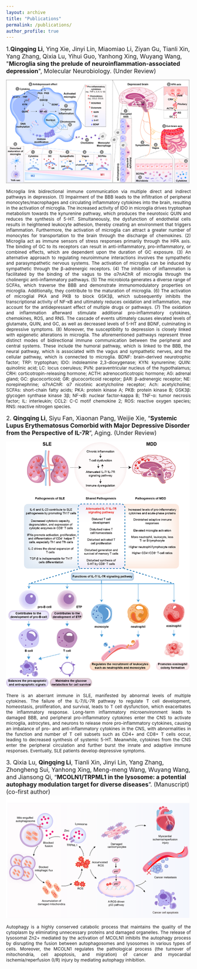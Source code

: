 ```yaml
---
layout: archive
title: "Publications"
permalink: /publications/
author_profile: true
---
```

<span style="font-size:16px;">1.**Qingqing Li**, Ying Xie, Jinyi Lin, Miaomiao Li, Ziyan Gu, Tianli Xin, Yang Zhang, Qixia Lu, Yihui Guo, Yanhong Xing, Wuyang Wang, "**Microglia sing the prelude of neuroinflammation-associated depression**", Molecular Neurobiology. (Under Review)</span>

   <img src="/images/1.png" width="500">

<p style="text-align: justify; font-size: 12px;">Microglia link bidirectional immune communication via multiple direct and indirect pathways in depression. (1) Impairment of the BBB leads to the infiltration of peripheral monocytes/macrophages and circulating inflammatory cytokines into the brain, resulting in the activation of microglia. The increased activity of IDO in microglia drives tryptophan metabolism towards the kynurenine pathway, which produces the neurotoxic QUIN and reduces the synthesis of 5-HT. Simultaneously, the dysfunction of endothelial cells results in heightened leukocyte adhesion, thereby creating an environment that triggers inflammation. Furthermore, the activation of microglia can attract a greater number of monocytes for transportation to the brain through the discharge of chemokines. (2) Microglia act as immune sensors of stress responses primarily through the HPA axis. The binding of GC to its receptors can result in anti-inflammatory, pro-inflammatory, or combined effects, which are dependent upon the duration of GC exposure. (3) An alternative approach to regulating neuroimmune interactions involves the sympathetic and parasympathetic nervous systems. The activation of microglia can be induced by sympathetic through the β-adrenergic receptors. (4) The inhibition of inflammation is facilitated by the binding of the vagus to the α7nAChR of microglia through the cholinergic anti-inflammatory pathways. (5) The microbiota generates a diverse range of SCFAs, which traverse the BBB and demonstrate immunomodulatory properties on microglia. Additionally, they contribute to the maturation of microglia. (6) The activation of microglial PKA and PKB to block GSK3β, which subsequently inhibits the transcriptional activity of NF-κB and ultimately reduces oxidation and inflammation, may account for the antidepressant effect of multiple drugs or pathways. (7) The oxidation and inflammation afterward stimulate additional pro-inflammatory cytokines, chemokines, ROS, and RNS. The cascade of events ultimately causes elevated levels of glutamate, QUIN, and GC, as well as decreased levels of 5-HT and BDNF, culminating in depressive symptoms. (8) Moreover, the susceptibility to depression is closely linked with epigenetic alterations in microglia. The aforementioned pathways represent three distinct modes of bidirectional immune communication between the peripheral and central systems. These include the humoral pathway, which is linked to the BBB, the neural pathway, which is associated with the vagus and sympathetic nerves, and the cellular pathway, which is connected to microglia. BDNF: brain-derived neurotrophic factor; TRP: tryptophan; IDO: indoleamine 2,3-dioxygenase; KYN: kynurenine; QUIN: quinolinic acid; LC: locus coeruleus; PVN: paraventricular nucleus of the hypothalamus; CRH: corticotropin-releasing hormone; ACTH: adrenocorticotropic hormone; AG: adrenal gland; GC: glucocorticoid; GR: glucocorticoid receptor; βAR: β-adrenergic receptor; NE: norepinephrine; α7nAChR: α7 nicotinic acetylcholine receptor; Ach: acetylcholine; SCFAs: short-chain fatty acids; PKA: protein kinase A; PKB: protein kinase B; GSK3β: glycogen synthase kinase 3β; NF-κB: nuclear factor-kappa B; TNF-α: tumor necrosis factor; IL: interleukin; CCL2: C-C motif chemokine 2; ROS: reactive oxygen species; RNS: reactive nitrogen species.</p>

<span style="font-size:16px;">2. **Qingqing Li**, Siyu Fan, Xiaonan Pang, Weijie Xie, “**Systemic Lupus Erythematosus Comorbid with Major Depressive Disorder from the Perspective of IL-7R**”, Aging. (Under Review)</span>

   <img src="/images/2.png" width="500">

<p style="text-align: justify; font-size: 12px;">There is an aberrant immune in SLE, manifested by abnormal levels of multiple cytokines. The failure of the IL-7/IL-7R pathway to regulate T cell development, homeostasis, proliferation, and survival, leads to T cell dysfunction, which exacerbates the inflammatory response. Long-term inflammatory microenvironment leads to damaged BBB, and peripheral pro-inflammatory cytokines enter the CNS to activate microglia, astrocytes, and neurons to release more pro-inflammatory cytokines, causing an imbalance of pro- and anti-inflammatory cytokines in the CNS, with abnormalities in the function and number of T cell subsets such as CD4+ and CD8+ T cells occur, leading to decreased synthesis of systemic 5-HT. Meanwhile, cytokines from the CNS enter the peripheral circulation and further burst the innate and adaptive immune responses. Eventually, SLE patients develop depressive symptoms.</p>

<span style="font-size:16px;">3. Qixia Lu, **Qingqing Li**, Tianli Xin, Jinyi Lin, Yang Zhang, Zhongheng Sui, Yanhong Xing, Meng-meng Wang, Wuyang Wang, and Jiansong Qi, “**MCOLN1/TRPML1 in the lysosome: a potential autophagy modulation target for diverse diseases**”. (Manuscript) (co-first author)</span><br>
   <img src="/images/3.png" width="500">

<p style="text-align: justify; font-size: 12px;">Autophagy is a highly conserved catabolic process that maintains the quality of the cytoplasm by eliminating unnecessary proteins and damaged organelles. The release of lysosomal Zn2+ mediated by the activation of MCOLN1 inhibits the autophagy process by disrupting the fusion between autophagosomes and lysosomes in various types of cells. Moreover, the MCOLN1 regulates the pathological process (the turnover of mitochondria, cell apoptosis, and migration) of cancer and myocardial ischemia/reperfusion (I/R) injury by mediating autophagy inhibition.</p>

